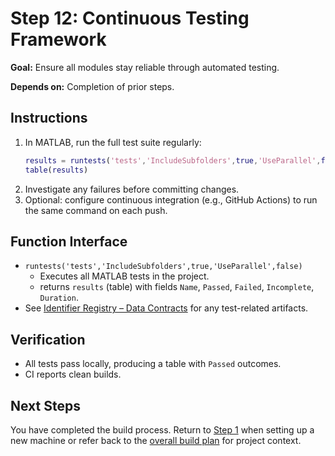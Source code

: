 # Step 12: Continuous Testing Framework

**Goal:** Ensure all modules stay reliable through automated testing.

**Depends on:** Completion of prior steps.

## Instructions
1. In MATLAB, run the full test suite regularly:
   ```matlab
   results = runtests('tests','IncludeSubfolders',true,'UseParallel',false);
   table(results)
   ```
2. Investigate any failures before committing changes.
3. Optional: configure continuous integration (e.g., GitHub Actions) to run the same command on each push.

## Function Interface
- `runtests('tests','IncludeSubfolders',true,'UseParallel',false)`  
  - Executes all MATLAB tests in the project.  
  - returns `results` (table) with fields `Name`, `Passed`, `Failed`, `Incomplete`, `Duration`.  
- See [Identifier Registry – Data Contracts](identifier_registry.md#data-contracts) for any test-related artifacts.

## Verification
- All tests pass locally, producing a table with `Passed` outcomes.
- CI reports clean builds.

## Next Steps
You have completed the build process. Return to [Step 1](step01_environment_tooling.md) when setting up a new machine or refer back to the [overall build plan](../SYSTEM_BUILD_PLAN.md) for project context.
